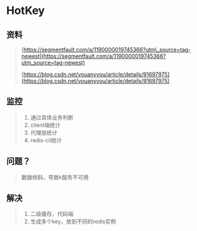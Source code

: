# HotKey

## 资料

> [https://segmentfault.com/a/1190000019745366?utm\_source=tag-newest](https://segmentfault.com/a/1190000019745366?utm_source=tag-newest)
>
> [https://blog.csdn.net/youanyyou/article/details/91697975](https://blog.csdn.net/youanyyou/article/details/91697975)

## 监控

> 1. 通过具体业务判断
> 2. client端统计
> 3. 代理层统计
> 4. redis-cli统计

## 问题？

> 数据倾斜，导致k服务不可用

## 解决

> 1. 二级缓存，代码端
> 2. 生成多个key，放到不同的redis实例




